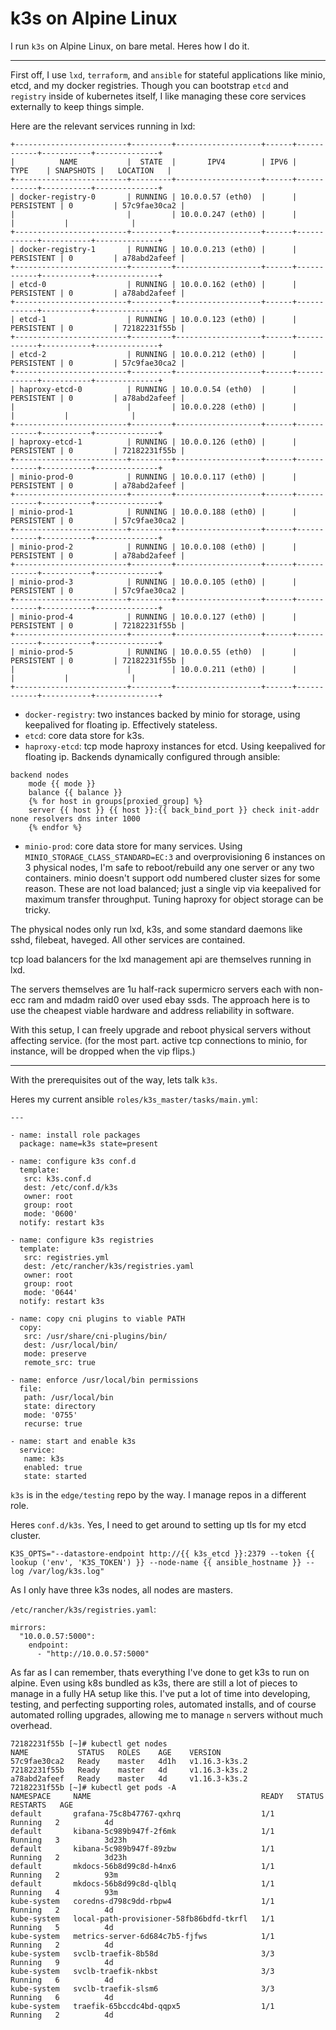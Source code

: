 # k3s on Alpine Linux

I run `k3s` on Alpine Linux, on bare metal.  Heres how I do it.

---

First off, I use `lxd`, `terraform`, and `ansible` for stateful applications like minio, etcd, and my docker registries.  Though you can bootstrap `etcd` and `registry` inside of kubernetes itself, I like managing these core services externally to keep things simple.

Here are the relevant services running in lxd:

```
+-------------------------+---------+-------------------+------+------------+-----------+--------------+
|          NAME           |  STATE  |       IPV4        | IPV6 |    TYPE    | SNAPSHOTS |   LOCATION   |
+-------------------------+---------+-------------------+------+------------+-----------+--------------+
| docker-registry-0       | RUNNING | 10.0.0.57 (eth0)  |      | PERSISTENT | 0         | 57c9fae30ca2 |
|                         |         | 10.0.0.247 (eth0) |      |            |           |              |
+-------------------------+---------+-------------------+------+------------+-----------+--------------+
| docker-registry-1       | RUNNING | 10.0.0.213 (eth0) |      | PERSISTENT | 0         | a78abd2afeef |
+-------------------------+---------+-------------------+------+------------+-----------+--------------+
| etcd-0                  | RUNNING | 10.0.0.162 (eth0) |      | PERSISTENT | 0         | a78abd2afeef |
+-------------------------+---------+-------------------+------+------------+-----------+--------------+
| etcd-1                  | RUNNING | 10.0.0.123 (eth0) |      | PERSISTENT | 0         | 72182231f55b |
+-------------------------+---------+-------------------+------+------------+-----------+--------------+
| etcd-2                  | RUNNING | 10.0.0.212 (eth0) |      | PERSISTENT | 0         | 57c9fae30ca2 |
+-------------------------+---------+-------------------+------+------------+-----------+--------------+
| haproxy-etcd-0          | RUNNING | 10.0.0.54 (eth0)  |      | PERSISTENT | 0         | a78abd2afeef |
|                         |         | 10.0.0.228 (eth0) |      |            |           |              |
+-------------------------+---------+-------------------+------+------------+-----------+--------------+
| haproxy-etcd-1          | RUNNING | 10.0.0.126 (eth0) |      | PERSISTENT | 0         | 72182231f55b |
+-------------------------+---------+-------------------+------+------------+-----------+--------------+
| minio-prod-0            | RUNNING | 10.0.0.117 (eth0) |      | PERSISTENT | 0         | a78abd2afeef |
+-------------------------+---------+-------------------+------+------------+-----------+--------------+
| minio-prod-1            | RUNNING | 10.0.0.188 (eth0) |      | PERSISTENT | 0         | 57c9fae30ca2 |
+-------------------------+---------+-------------------+------+------------+-----------+--------------+
| minio-prod-2            | RUNNING | 10.0.0.108 (eth0) |      | PERSISTENT | 0         | a78abd2afeef |
+-------------------------+---------+-------------------+------+------------+-----------+--------------+
| minio-prod-3            | RUNNING | 10.0.0.105 (eth0) |      | PERSISTENT | 0         | 57c9fae30ca2 |
+-------------------------+---------+-------------------+------+------------+-----------+--------------+
| minio-prod-4            | RUNNING | 10.0.0.127 (eth0) |      | PERSISTENT | 0         | 72182231f55b |
+-------------------------+---------+-------------------+------+------------+-----------+--------------+
| minio-prod-5            | RUNNING | 10.0.0.55 (eth0)  |      | PERSISTENT | 0         | 72182231f55b |
|                         |         | 10.0.0.211 (eth0) |      |            |           |              |
+-------------------------+---------+-------------------+------+------------+-----------+--------------+
```

- `docker-registry`: two instances backed by minio for storage, using keepalived for floating ip.  Effectively stateless.
- `etcd`: core data store for k3s.
- `haproxy-etcd`: tcp mode haproxy instances for etcd.  Using keepalived for floating ip.  Backends dynamically configured through ansible:

```
backend nodes
    mode {{ mode }}
    balance {{ balance }}
    {% for host in groups[proxied_group] %}
    server {{ host }} {{ host }}:{{ back_bind_port }} check init-addr none resolvers dns inter 1000
    {% endfor %}
```

- `minio-prod`: core data store for many services.  Using `MINIO_STORAGE_CLASS_STANDARD=EC:3` and overprovisioning 6 instances on 3 physical nodes, I'm safe to reboot/rebuild any one server or any two containers.  minio doesn't support odd numbered cluster sizes for some reason.  These are not load balanced; just a single vip via keepalived for maximum transfer throughput.  Tuning haproxy for object storage can be tricky.

The physical nodes only run lxd, k3s, and some standard daemons like sshd, filebeat, haveged.  All other services are contained.

tcp load balancers for the lxd management api are themselves running in lxd.

The servers themselves are 1u half-rack supermicro servers each with non-ecc ram and mdadm raid0 over used ebay ssds.  The approach here is to use the cheapest viable hardware and address reliability in software.

With this setup, I can freely upgrade and reboot physical servers without affecting service.  (for the most part.  active tcp connections to minio, for instance, will be dropped when the vip flips.)

---

With the prerequisites out of the way, lets talk `k3s`.

Heres my current ansible `roles/k3s_master/tasks/main.yml`:

```
---

- name: install role packages
  package: name=k3s state=present

- name: configure k3s conf.d
  template:
   src: k3s.conf.d
   dest: /etc/conf.d/k3s
   owner: root
   group: root
   mode: '0600'
  notify: restart k3s

- name: configure k3s registries
  template:
   src: registries.yml
   dest: /etc/rancher/k3s/registries.yaml
   owner: root
   group: root
   mode: '0644'
  notify: restart k3s

- name: copy cni plugins to viable PATH
  copy:
   src: /usr/share/cni-plugins/bin/
   dest: /usr/local/bin/
   mode: preserve
   remote_src: true

- name: enforce /usr/local/bin permissions
  file:
   path: /usr/local/bin
   state: directory
   mode: '0755'
   recurse: true

- name: start and enable k3s
  service:
   name: k3s
   enabled: true
   state: started
```

`k3s` is in the `edge/testing` repo by the way.  I manage repos in a different role.

Heres `conf.d/k3s`.  Yes, I need to get around to setting up tls for my etcd cluster.

```
K3S_OPTS="--datastore-endpoint http://{{ k3s_etcd }}:2379 --token {{ lookup ('env', 'K3S_TOKEN') }} --node-name {{ ansible_hostname }} --log /var/log/k3s.log"
```

As I only have three k3s nodes, all nodes are masters.

`/etc/rancher/k3s/registries.yaml`:

```
mirrors:
  "10.0.0.57:5000":
    endpoint:
      - "http://10.0.0.57:5000"
```

As far as I can remember, thats everything I've done to get k3s to run on alpine.  Even using k8s bundled as k3s, there are still a lot of pieces to manage in a fully HA setup like this.  I've put a lot of time into developing, testing, and perfecting supporting roles, automated installs, and of course automated rolling upgrades, allowing me to manage `n` servers without much overhead.

```
72182231f55b [~]# kubectl get nodes
NAME           STATUS   ROLES    AGE    VERSION
57c9fae30ca2   Ready    master   4d1h   v1.16.3-k3s.2
72182231f55b   Ready    master   4d     v1.16.3-k3s.2
a78abd2afeef   Ready    master   4d     v1.16.3-k3s.2
72182231f55b [~]# kubectl get pods -A
NAMESPACE     NAME                                      READY   STATUS    RESTARTS   AGE
default       grafana-75c8b47767-qxhrq                  1/1     Running   2          4d
default       kibana-5c989b947f-2f6mk                   1/1     Running   3          3d23h
default       kibana-5c989b947f-89zbw                   1/1     Running   2          3d23h
default       mkdocs-56b8d99c8d-h4nx6                   1/1     Running   2          93m
default       mkdocs-56b8d99c8d-qlblq                   1/1     Running   4          93m
kube-system   coredns-d798c9dd-rbpw4                    1/1     Running   2          4d
kube-system   local-path-provisioner-58fb86bdfd-tkrfl   1/1     Running   5          4d
kube-system   metrics-server-6d684c7b5-fjfws            1/1     Running   2          4d
kube-system   svclb-traefik-8b58d                       3/3     Running   9          4d
kube-system   svclb-traefik-nkbst                       3/3     Running   6          4d
kube-system   svclb-traefik-slsm6                       3/3     Running   6          4d
kube-system   traefik-65bccdc4bd-qqpx5                  1/1     Running   2          4d
```
